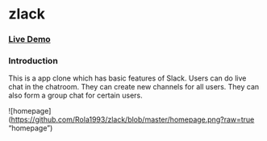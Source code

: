 # zlack

### [Live Demo](https://zlack-la.herokuapp.com/#/)

### Introduction

This is a app clone which has basic features of Slack. Users can do live chat in the chatroom. They can create new channels for all users. They can also form a group chat for certain users. 


![homepage](https://github.com/Rola1993/zlack/blob/master/homepage.png?raw=true “homepage”)
